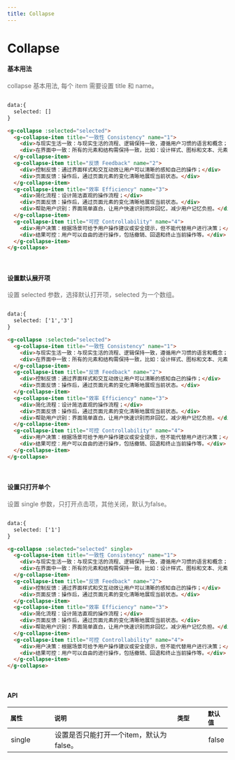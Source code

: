 ```yaml
---
title: Collapse
---
```


# Collapse
#### 基本用法
<p style="font-size: 14px; color: #666; margin-bottom: 2em" >collapse 基本用法, 每个 item 需要设置 title 和 name。</p>
<collapse-demo/>

``` html
data:{
  selected: []
}

<g-collapse :selected="selected">
  <g-collapse-item title="一致性 Consistency" name="1">
    <div>与现实生活一致：与现实生活的流程、逻辑保持一致，遵循用户习惯的语言和概念；</div>
    <div>在界面中一致：所有的元素和结构需保持一致，比如：设计样式、图标和文本、元素的位置等。</div>
  </g-collapse-item>
  <g-collapse-item title="反馈 Feedback" name="2">
    <div>控制反馈：通过界面样式和交互动效让用户可以清晰的感知自己的操作；</div>
    <div>页面反馈：操作后，通过页面元素的变化清晰地展现当前状态。</div>
  </g-collapse-item>
  <g-collapse-item title="效率 Efficiency" name="3">
    <div>简化流程：设计简洁直观的操作流程；</div>
    <div>页面反馈：操作后，通过页面元素的变化清晰地展现当前状态。</div>
    <div>帮助用户识别：界面简单直白，让用户快速识别而非回忆，减少用户记忆负担。</div>
  </g-collapse-item>
  <g-collapse-item title="可控 Controllability" name="4">
    <div>用户决策：根据场景可给予用户操作建议或安全提示，但不能代替用户进行决策；</div>
    <div>结果可控：用户可以自由的进行操作，包括撤销、回退和终止当前操作等。</div>
  </g-collapse-item>
</g-collapse>
```
<br>

#### 设置默认展开项
<p style="font-size: 14px; color: #666; margin-bottom: 2em" >设置 selected 参数，选择默认打开项，selected 为一个数组。</p>
<collapse-demo2/>

``` html
data:{
  selected: ['1','3']
}

<g-collapse :selected="selected">
  <g-collapse-item title="一致性 Consistency" name="1">
    <div>与现实生活一致：与现实生活的流程、逻辑保持一致，遵循用户习惯的语言和概念；</div>
    <div>在界面中一致：所有的元素和结构需保持一致，比如：设计样式、图标和文本、元素的位置等。</div>
  </g-collapse-item>
  <g-collapse-item title="反馈 Feedback" name="2">
    <div>控制反馈：通过界面样式和交互动效让用户可以清晰的感知自己的操作；</div>
    <div>页面反馈：操作后，通过页面元素的变化清晰地展现当前状态。</div>
  </g-collapse-item>
  <g-collapse-item title="效率 Efficiency" name="3">
    <div>简化流程：设计简洁直观的操作流程；</div>
    <div>页面反馈：操作后，通过页面元素的变化清晰地展现当前状态。</div>
    <div>帮助用户识别：界面简单直白，让用户快速识别而非回忆，减少用户记忆负担。</div>
  </g-collapse-item>
  <g-collapse-item title="可控 Controllability" name="4">
    <div>用户决策：根据场景可给予用户操作建议或安全提示，但不能代替用户进行决策；</div>
    <div>结果可控：用户可以自由的进行操作，包括撤销、回退和终止当前操作等。</div>
  </g-collapse-item>
</g-collapse>
```
<br>

#### 设置只打开单个
<p style="font-size: 14px; color: #666; margin-bottom: 2em" >设置 single 参数，只打开点击项，其他关闭，默认为false。</p>
<collapse-demo3/>

``` html
data:{
  selected: ['1']
}

<g-collapse :selected="selected" single>
  <g-collapse-item title="一致性 Consistency" name="1">
    <div>与现实生活一致：与现实生活的流程、逻辑保持一致，遵循用户习惯的语言和概念；</div>
    <div>在界面中一致：所有的元素和结构需保持一致，比如：设计样式、图标和文本、元素的位置等。</div>
  </g-collapse-item>
  <g-collapse-item title="反馈 Feedback" name="2">
    <div>控制反馈：通过界面样式和交互动效让用户可以清晰的感知自己的操作；</div>
    <div>页面反馈：操作后，通过页面元素的变化清晰地展现当前状态。</div>
  </g-collapse-item>
  <g-collapse-item title="效率 Efficiency" name="3">
    <div>简化流程：设计简洁直观的操作流程；</div>
    <div>页面反馈：操作后，通过页面元素的变化清晰地展现当前状态。</div>
    <div>帮助用户识别：界面简单直白，让用户快速识别而非回忆，减少用户记忆负担。</div>
  </g-collapse-item>
  <g-collapse-item title="可控 Controllability" name="4">
    <div>用户决策：根据场景可给予用户操作建议或安全提示，但不能代替用户进行决策；</div>
    <div>结果可控：用户可以自由的进行操作，包括撤销、回退和终止当前操作等。</div>
  </g-collapse-item>
</g-collapse>
```
<br>

#### API
  <table>
    <thead style="font-size: 14px; text-align: left;" >
    <th style="width: 20%;  ">属性</th>
    <th style="width: 56%;  ">说明</th>
    <th style="width: 14%;  ">类型</th>
    <th style="width: 20%;  ">默认值</th>
    </thead>
    <tbody >
    <tr>
      <td style=" ">single</td>
      <td style=" ">设置是否只能打开一个item，默认为 false。</td>
      <td style=" "></td>
      <td style=" ">false</td>
    </tr>
    </tbody>
  </table>